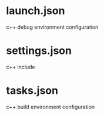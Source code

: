 # launch.json
c++ debug environment configuration
# settings.json
c++ include
# tasks.json
c++ build environment configuration
